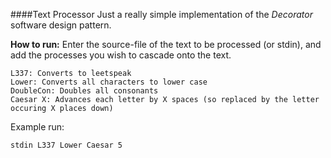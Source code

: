 ####Text Processor 
Just a really simple implementation of the *Decorator* software design pattern. 


**How to run:**
Enter the source-file of the text to be processed (or stdin), and add the processes you wish to cascade onto the text.
```
L337: Converts to leetspeak
Lower: Converts all characters to lower case
DoubleCon: Doubles all consonants
Caesar X: Advances each letter by X spaces (so replaced by the letter occuring X places down)
```

Example run:
```
stdin L337 Lower Caesar 5
```

